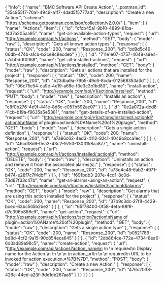 {
  "info": {
    "name": "BMC Software API Create Action",
    "_postman_id": "35c955f7-70a1-4949-a1f7-4dad5f5777ad",
    "description": "Create a new Action.",
    "schema": "https://schema.getpostman.com/json/collection/v2.0.0/"
  },
  "item": [
    {
      "name": "Actions",
      "item": [
        {
          "id": "cfcb45a1-9b10-4899-81ba-1437a205aa95",
          "name": "get-all-available-action-types",
          "request": {
            "url": "http://example.com/api/v1/actions",
            "method": "GET",
            "body": {
              "mode": "raw"
            },
            "description": "Gets all known action types"
          },
          "response": [
            {
              "status": "OK",
              "code": 200,
              "name": "Response_200",
              "id": "bd9d5c49-06db-474b-a1cb-b2ce8c8ecdeb"
            }
          ]
        },
        {
          "id": "711e1e07-4757-4049-a9e4-c7cb0ddf0068",
          "name": "get-all-installed-actions",
          "request": {
            "url": "http://example.com/api/v1/actions/installed",
            "method": "GET",
            "body": {
              "mode": "raw"
            },
            "description": "Gets all actions that are installed for the project"
          },
          "response": [
            {
              "status": "OK",
              "code": 200,
              "name": "Response_200",
              "id": "b23dba9a-79b5-49c6-8cda-012568353a3d"
            }
          ]
        },
        {
          "id": "06c75e54-ca9e-4e19-a68e-f3e3c3b1bd80",
          "name": "install-action",
          "request": {
            "url": "http://example.com/api/v1/actions/installed",
            "method": "PUT",
            "body": {
              "mode": "raw"
            },
            "description": "Installs an action"
          },
          "response": [
            {
              "status": "OK",
              "code": 200,
              "name": "Response_200",
              "id": "c8f0b276-4e9f-441e-8d6c-c057b592ae07"
            }
          ]
        },
        {
          "id": "0e2a072a-dcd8-41cb-b19a-f9635a5e5381",
          "name": "get-details-of-an-installed-action",
          "request": {
            "url": "http://example.com/api/v1/actions/installed/:actionId?actionId\nName of plugin=actionId%0AName%20of%20plugin",
            "method": "GET",
            "body": {
              "mode": "raw"
            },
            "description": "Gets a single action definition"
          },
          "response": [
            {
              "status": "OK",
              "code": 200,
              "name": "Response_200",
              "id": "a7a96c62-4ed3-4112-92c1-4049b8cca1ec"
            }
          ]
        },
        {
          "id": "46cdf8d6-0ea3-43c2-9750-1303158aa877",
          "name": "uninstall-action",
          "request": {
            "url": "http://example.com/api/v1/actions/installed/:actionId",
            "method": "DELETE",
            "body": {
              "mode": "raw"
            },
            "description": "Uninstalls an action and remove it from the associated alarms(s)."
          },
          "response": [
            {
              "status": "OK",
              "code": 200,
              "name": "Response_200",
              "id": "a73e4c48-6ab2-4971-b474-e28f7c7f4dbf"
            }
          ]
        },
        {
          "id": "f691bdb3-207e-4cd1-8c0d-73d87f33c47b",
          "name": "get-all-alarms-using-an-action",
          "request": {
            "url": "http://example.com/api/v1/actions/installed/:actionId/alarms",
            "method": "GET",
            "body": {
              "mode": "raw"
            },
            "description": "Get alarms that are using this action installed for the project"
          },
          "response": [
            {
              "status": "OK",
              "code": 200,
              "name": "Response_200",
              "id": "37b9c3dc-27f8-4439-bcec-63bc565b2be2"
            }
          ]
        },
        {
          "id": "65f78400-0f58-4efa-98f9-d7c396b886e9",
          "name": "get-action",
          "request": {
            "url": "http://example.com/api/v1/actions/:action?action\nName of plugin=action%0AName%20of%20plugin",
            "method": "GET",
            "body": {
              "mode": "raw"
            },
            "description": "Gets a single action type"
          },
          "response": [
            {
              "status": "OK",
              "code": 200,
              "name": "Response_200",
              "id": "b0521789-bd8d-4cf2-9a15-90c854eca645"
            }
          ]
        },
        {
          "id": "2db864ce-772e-4734-8ea6-6d3ad89a98c5",
          "name": "create-action",
          "request": {
            "url": "http://example.com/api/actions?action_name\n        \n        \n            required\n            Display name for the Action.\n        \n    \n    \n        \n        action_url\n        \n        \n            required\n            URL to be invoked for action execution.=%7B%7D",
            "method": "POST",
            "body": {
              "mode": "raw"
            },
            "description": "Create a new Action."
          },
          "response": [
            {
              "status": "OK",
              "code": 200,
              "name": "Response_200",
              "id": "476c2038-426c-44ed-a23f-9de1de267aa5"
            }
          ]
        }
      ]
    }
  ]
}